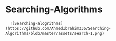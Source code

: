 # Searching-Algorithms

      ![Searching-alogrithms](https://github.com/AhmedIbrahim336/Searching-Algorithms/blob/master/assets/search-1.png)
